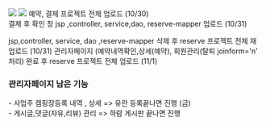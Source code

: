 
<img src="https://capsule-render.vercel.app/api?type=waving&color=auto&height=200&section=header&text=지훈Branch기록&fontSize=90" />
<img src="https://img.shields.io/badge/Eclipse-2C2255?style=flat&logo=eclipseide&logoColor=white"/>
예약, 결제 프로젝트 전체 업로드 (10/30) <br>
결제 후 확인 창 jsp ,controller, service,dao, reserve-mapper 업로드 (10/31) 

jsp,controller, service, dao ,reserve-mapper 삭제 후 reserve 프로젝트 전체 재업로드 (10/31)
관리자페이지 (예약내역확인,상세(예약), 회원관리(탈퇴 joinform='n' 처리) 완료 후 reserve 프로젝트 전체 업로드 (11/1)
<h3>관리자페이지 남은 기능</h3>
- 사업주 캠핑장등록 내역 , 상세  => 유란 등록끝나면 진행 (금) <br>
- 게시글,댓글(자유,리뷰) 관리 => 하람 게시판 끝나면 진행 <br>
